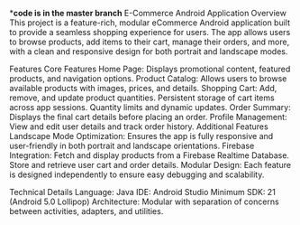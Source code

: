 ***code is in the master branch**
E-Commerce Android Application
Overview
This project is a feature-rich, modular eCommerce Android application built to provide a seamless shopping experience for users. The app allows users to browse products, add items to their cart, manage their orders, and more, with a clean and responsive design for both portrait and landscape modes.

Features
Core Features
Home Page: Displays promotional content, featured products, and navigation options.
Product Catalog: Allows users to browse available products with images, prices, and details.
Shopping Cart:
Add, remove, and update product quantities.
Persistent storage of cart items across app sessions.
Quantity limits and dynamic updates.
Order Summary: Displays the final cart details before placing an order.
Profile Management: View and edit user details and track order history.
Additional Features
Landscape Mode Optimization: Ensures the app is fully responsive and user-friendly in both portrait and landscape orientations.
Firebase Integration:
Fetch and display products from a Firebase Realtime Database.
Store and retrieve user cart and order details.
Modular Design: Each feature is designed independently to ensure easy debugging and scalability.

Technical Details
Language: Java
IDE: Android Studio
Minimum SDK: 21 (Android 5.0 Lollipop)
Architecture: Modular with separation of concerns between activities, adapters, and utilities.
